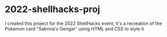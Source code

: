 # 2022-shellhacks-proj

I created this project for the 2022 ShellHacks event, it's a recreation of the Pokemon card "Sabrina's Gengar" using HTML and CSS to style it
